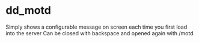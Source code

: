 # dd_motd
Simply shows a configurable message on screen each time you first load into the server
Can be closed with backspace and opened again with /motd